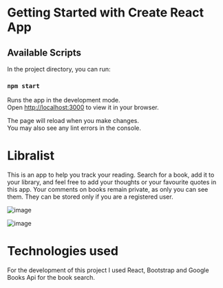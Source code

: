 # Getting Started with Create React App

## Available Scripts

In the project directory, you can run:

### `npm start`

Runs the app in the development mode.\
Open [http://localhost:3000](http://localhost:3000) to view it in your browser.

The page will reload when you make changes.\
You may also see any lint errors in the console.

# Libralist

This is an app to help you track your reading. Search for a book, add it to your library, and feel free to add your thoughts or your favourite quotes in this app. Your comments on books remain private, as only you can see them. They can be stored only if you are a registered user.

![image](https://github.com/elenaag23/LibraList-Frontend/assets/101599503/5e4b4d0b-359a-4837-8184-e933fc6d79a6)


![image](https://github.com/elenaag23/LibraList-Frontend/assets/101599503/3ebde129-acc2-4f79-aa10-cdc97a14f899)


# Technologies used

For the development of this project I used React, Bootstrap and Google Books Api for the book search.


